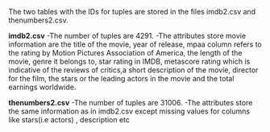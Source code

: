 The two tables with the IDs for tuples are stored in the files imdb2.csv and thenumbers2.csv. 
<p>
<b>imdb2.csv</b>
  -The number of tuples are 4291.
  -The attributes store movie information are the title of the movie, year of release, mpaa column refers to the rating by 
   Motion Pictures Association of America, the length of the movie, genre it belongs to, star rating in IMDB, metascore rating
   which is indicative of the reviews of critics,a short description of the movie, director for the film, the stars or the leading actors in the movie and the total earnings 
   worldwide.
  </p>
 <p>
 <b>thenumbers2.csv</b>
  -The number of tuples are 31006.
  -The attributes store the same information as in imdb2.csv except missing values for columns like stars(i.e actors) , description etc
  
 </p>

